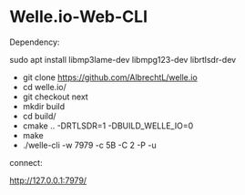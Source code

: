 # Welle.io-Web-CLI

Dependency:

sudo apt install libmp3lame-dev libmpg123-dev librtlsdr-dev


* git clone https://github.com/AlbrechtL/welle.io
* cd welle.io/
* git checkout next
* mkdir build
* cd build/
* cmake .. -DRTLSDR=1 -DBUILD_WELLE_IO=0
* make
* ./welle-cli -w 7979 -c 5B -C 2 -P -u

connect:

http://127.0.0.1:7979/
